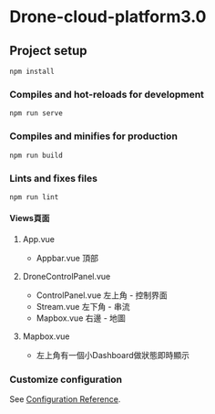 # Drone-cloud-platform3.0

## Project setup
```
npm install
```

### Compiles and hot-reloads for development
```
npm run serve
```

### Compiles and minifies for production
```
npm run build
```

### Lints and fixes files
```
npm run lint
```

#### Views頁面
1. App.vue
    - Appbar.vue 頂部
    
1. DroneControlPanel.vue
    - ControlPanel.vue 左上角 - 控制界面
    - Stream.vue 左下角 - 串流
    - Mapbox.vue 右邊 - 地圖
1. Mapbox.vue
    - 左上角有一個小Dashboard做狀態即時顯示

### Customize configuration
See [Configuration Reference](https://cli.vuejs.org/config/).
